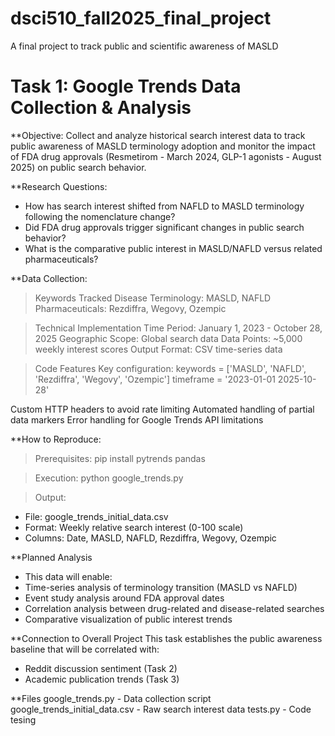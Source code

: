 # dsci510_fall2025_final_project
A final project to track public and scientific awareness of MASLD

# Task 1: Google Trends Data Collection & Analysis
**Objective: 
Collect and analyze historical search interest data to track public awareness of MASLD terminology adoption and monitor the impact of FDA drug approvals (Resmetirom - March 2024, GLP-1 agonists - August 2025) on public search behavior.

**Research Questions:
- How has search interest shifted from NAFLD to MASLD terminology following the nomenclature change?
- Did FDA drug approvals trigger significant changes in public search behavior?
- What is the comparative public interest in MASLD/NAFLD versus related pharmaceuticals?

**Data Collection:
>Keywords Tracked
  Disease Terminology: MASLD, NAFLD
  Pharmaceuticals: Rezdiffra, Wegovy, Ozempic

>Technical Implementation
  Time Period: January 1, 2023 - October 28, 2025
  Geographic Scope: Global search data
  Data Points: ~5,000 weekly interest scores
  Output Format: CSV time-series data

>Code Features
  Key configuration:
keywords = ['MASLD', 'NAFLD', 'Rezdiffra', 'Wegovy', 'Ozempic']
timeframe = '2023-01-01 2025-10-28'

  Custom HTTP headers to avoid rate limiting
  Automated handling of partial data markers
  Error handling for Google Trends API limitations

**How to Reproduce:
>Prerequisites:
pip install pytrends pandas

>Execution:
python google_trends.py

>Output:
- File: google_trends_initial_data.csv
- Format: Weekly relative search interest (0-100 scale)
- Columns: Date, MASLD, NAFLD, Rezdiffra, Wegovy, Ozempic

**Planned Analysis
- This data will enable:
- Time-series analysis of terminology transition (MASLD vs NAFLD)
- Event study analysis around FDA approval dates
- Correlation analysis between drug-related and disease-related searches
- Comparative visualization of public interest trends

**Connection to Overall Project
This task establishes the public awareness baseline that will be correlated with:
- Reddit discussion sentiment (Task 2)
- Academic publication trends (Task 3)

**Files
google_trends.py - Data collection script
google_trends_initial_data.csv - Raw search interest data
tests.py - Code tesing
